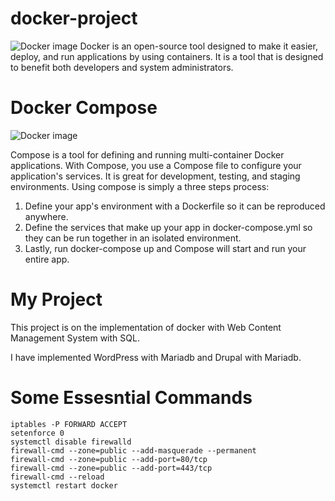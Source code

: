 # docker-project
![Docker image](https://www.docker.com/sites/default/files/d8/2019-07/horizontal-logo-monochromatic-white.png)
Docker is an open-source tool designed to make it easier, deploy, and run applications by using containers. It is a tool that is designed to benefit both developers and system administrators.
# Docker Compose
![Docker image](https://raw.githubusercontent.com/docker/compose/master/logo.png)

Compose is a tool for defining and running multi-container Docker applications. With Compose, you use a Compose file to configure your application's services. It is great for development, testing, and staging environments. Using compose is simply a three steps process:

1. Define your app's environment with a Dockerfile so it can be reproduced anywhere.
2. Define the services that make up your app in docker-compose.yml so they can be run together in an isolated environment.
3. Lastly, run docker-compose up and Compose will start and run your entire app.
# My Project
This project is on the implementation of docker with Web Content Management System with SQL.

I have implemented WordPress with Mariadb and Drupal with Mariadb.
# Some Essesntial Commands
```
iptables -P FORWARD ACCEPT
setenforce 0
systemctl disable firewalld
firewall-cmd --zone=public --add-masquerade --permanent
firewall-cmd --zone=public --add-port=80/tcp
firewall-cmd --zone=public --add-port=443/tcp
firewall-cmd --reload
systemctl restart docker
```
